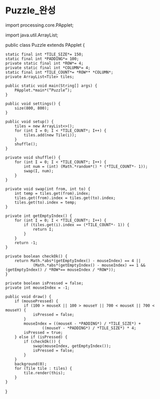 # Puzzle_완성
import processing.core.PApplet;

import java.util.ArrayList;

public class Puzzle extends PApplet {

    static final int *TILE_SIZE*= 150;
    static final int *PADDING*= 100;
    private static final int *ROW*= 4;
    private static final int *COLUMN*= 4;
    static final int *TILE_COUNT*= *ROW** *COLUMN*;
    private ArrayList<Tile> tiles;

    public static void main(String[] args) {
        PApplet.*main*(“Puzzle”);
    }

    public void settings() {
        size(800, 800);
    }

    public void setup() {
        tiles = new ArrayList<>();
        for (int I = 0; I < *TILE_COUNT*; I++) {
            tiles.add(new Tile(i));
        }
        shuffle();
    }

    private void shuffle() {
        for (int I = 0; I < *TILE_COUNT*; I++) {
            int num = (int) (Math.*random*() * (*TILE_COUNT*- 1));
            swap(I, num);
        }
    }

    private void swap(int from, int to) {
        int temp = tiles.get(from).index;
        tiles.get(from).index = tiles.get(to).index;
        tiles.get(to).index = temp;
    }

    private int getEmptyIndex() {
        for (int I = 0; I < *TILE_COUNT*; I++) {
            if (tiles.get(i).index == (*TILE_COUNT*- 1)) {
                return I;
            }
        }
        return -1;
    }

    private boolean checkOk() {
        return Math.*abs*(getEmptyIndex() - mouseIndex) == 4 ||
                (Math.*abs*(getEmptyIndex() - mouseIndex) == 1 && (getEmptyIndex() / *ROW*== mouseIndex / *ROW*));
    }

    private boolean isPressed = false;
    private int mouseIndex = -1;

    public void draw() {
        if (mousePressed) {
            if (100 > mouseX || 100 > mouseY || 700 < mouseX || 700 < mouseY) {
                isPressed = false;
            }
            mouseIndex = ((mouseX - *PADDING*) / *TILE_SIZE*) +
                    ((mouseY - *PADDING*) / *TILE_SIZE*) * 4;
            isPressed = true;
        } else if (isPressed) {
            if (checkOk()) {
                swap(mouseIndex, getEmptyIndex());
                isPressed = false;
            }
        }
        background(0);
        for (Tile tile : tiles) {
            tile.render(this);
        }
    }
}
